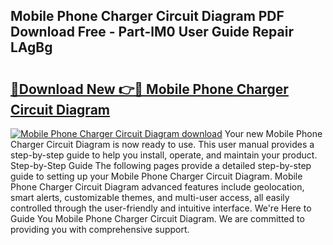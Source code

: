 ## Mobile Phone Charger Circuit Diagram PDF Download Free - Part-lM0 User Guide Repair LAgBg

# <h2><a href="http://dfrv6j.blite.top/?on=Mobile+Phone+Charger+Circuit+Diagram">🔗Download New 👉🔴 Mobile Phone Charger Circuit Diagram</a></h2>

[![Mobile Phone Charger Circuit Diagram download](https://i.imgur.com/lujVjoI.png)](http://dfrv6j.blite.top/?on=Mobile+Phone+Charger+Circuit+Diagram)
Your new Mobile Phone Charger Circuit Diagram is now ready to use. This user manual provides a step-by-step guide to help you install, operate, and maintain your product. Step-by-Step Guide The following pages provide a detailed step-by-step guide to setting up your Mobile Phone Charger Circuit Diagram. Mobile Phone Charger Circuit Diagram advanced features include geolocation, smart alerts, customizable themes, and multi-user access, all easily controlled through the user-friendly and intuitive interface. We're Here to Guide You Mobile Phone Charger Circuit Diagram. We are committed to providing you with comprehensive support.
